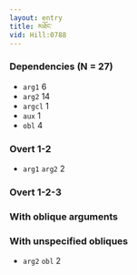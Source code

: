 ```yaml
---
layout: entry
title: མཐོང་
vid: Hill:0788
---
```

### Dependencies (N = 27)
* `arg1` 6
* `arg2` 14
* `argcl` 1
* `aux` 1
* `obl` 4


### Overt 1-2
* `arg1` `arg2` 2


### Overt 1-2-3


### With oblique arguments


### With unspecified obliques
* `arg2` `obl` 2
